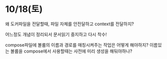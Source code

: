 # 10/18(토)



왜 도커파일을 전달할때, 파일 자체를 안전달하고 context를 전달하지?

어느정도 개념이 정리되서 문서읽기 중지하고 다시 착수!

compose파일에 볼륨의 이름과 경로를 매칭시켜주는 작업은 어떻게 해야하지?
이름있는 볼륨을 compose에서 사용할때는 사전에 미리 생성을 해둬야하나?